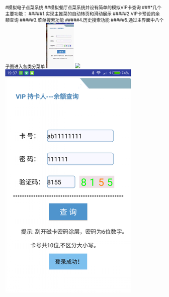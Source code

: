 #模拟电子点菜系统
##模拟餐厅点菜系统并设有简单的模拟VIP卡查询
###*几个主要功能：
#####1.实现主推菜的自动转页和滑动展示
#####2.VIP卡预设的余额查询
#####3.菜单搜索功能
#####4.历史搜索功能
#####5.通过主界面中八个子图进入各类分菜单
![](https://github.com/sallyQin/DishOrder/raw/master/app/src/main/res/drawable/demo.gif) 
![](https://github.com/sallyQin/DishOrder/raw/master/app/src/main/res/drawabl/demo1.png) 
![image](https://github.com/sallyQin/DishOrder/raw/master/app/src/main/res/drawable/demo2.png) 

